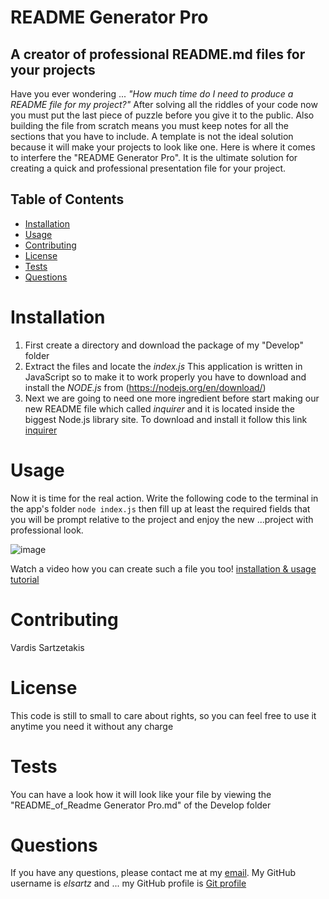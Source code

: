 # README Generator Pro

## A creator of professional README.md files for your projects

Have you ever wondering ...
       *"How much time do I need to produce a README file for my project?"*
After solving all the riddles of your code now you must put the last piece of puzzle before you give it to the public.
Also building the file from scratch means you must keep notes for all the sections that you have to include.
A template is not the ideal solution because it will make your projects to look like one.
Here is where it comes to interfere the "README Generator Pro".
It is the ultimate solution for creating a quick and professional presentation file for your project.

## Table of Contents

- [Installation](#installation)
- [Usage](#usage)
- [Contributing](#contributing)
- [License](#license)
- [Tests](#tests)
- [Questions](#questions)

# Installation 

1) First create a directory and download the package of my "Develop" folder
2) Extract the files and locate the _index.js_ This application is written in JavaScript so to make it to work properly you have to download and install the _NODE.js_ from (https://nodejs.org/en/download/)
3) Next we are going to need one more ingredient before start making our new README file which called _inquirer_ and it is located inside the biggest Node.js library site. To download and install it follow this link [inquirer](https://www.npmjs.com/package/inquirer)

# Usage

Now it is time for the real action. Write the following code to the terminal in the app's folder 
``` node index.js ```
then fill up at least the required fields that you will be prompt relative to the project and enjoy the new ...project with professional look.

![image](https://github.com/elsartz/readme-generator-pro/blob/main/Develop/screenshot.png)

Watch a video how you can create such a file you too! [installation & usage tutorial](https://github.com/elsartz/readme-generator-pro/blob/main/Develop/install%20and%20usage.mp4)

# Contributing

Vardis Sartzetakis

# License

This code is still to small to care about rights, so you can feel free to use it anytime you need it without any charge 

# Tests

You can have a look how it will look like your file by viewing the "README_of_Readme Generator Pro.md" of the Develop folder

# Questions
  If you have any questions, please contact me at my [email](mailto:elsartz@gmail.com).
  My GitHub username is *elsartz* and ...
  my GitHub profile is [Git profile](https://github.com/elsartz)
